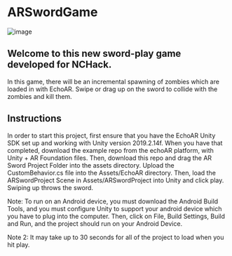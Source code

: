 # ARSwordGame

![image](https://user-images.githubusercontent.com/35787705/111922195-7e962b00-8a66-11eb-816d-3b8b9863151d.png)

## Welcome to this new sword-play game developed for NCHack.

In this game, there will be an incremental spawning of zombies which are loaded in with EchoAR. Swipe or drag up on the sword to collide with the zombies and kill them.

## Instructions
In order to start this project, first ensure that you have the EchoAR Unity SDK set up and working with Unity version 2019.2.14f. When you have that completed, download the example repo from the echoAR platform, with Unity + AR Foundation files. Then, download this repo and drag the AR Sword Project Folder into the assets directory. Upload the CustomBehavior.cs file into the Assets/EchoAR directory. Then, load the ARSwordProject Scene in Assets/ARSwordProject into Unity and click play. Swiping up throws the sword. 

Note: To run on an Android device, you must download the Android Build Tools, and you must configure Unity to support your android device which you have to plug into the computer. Then, click on File, Build Settings, Build and Run, and the project should run on your Android Device.

Note 2: It may take up to 30 seconds for all of the project to load when you hit play.
